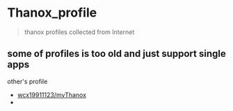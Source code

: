 # Thanox_profile
> thanox profiles collected from Internet

## some of profiles is too old and just support single apps

other's profile
- [wcx19911123/myThanox](https://github.com/wcx19911123/myThanox)
- [](https://www.coolapk1s.com/feed/44510186)
